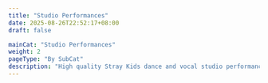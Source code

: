 ```yaml
---
title: "Studio Performances"
date: 2025-08-26T22:52:17+08:00
draft: false

mainCat: "Studio Performances"
weight: 2
pageType: "By SubCat"
description: "High quality Stray Kids dance and vocal studio performances and behind the scenes."
---
```

